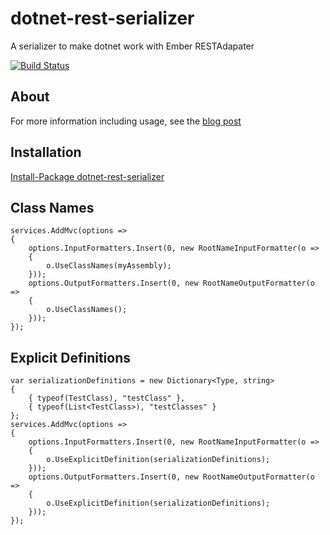 # dotnet-rest-serializer
A serializer to make dotnet work with Ember RESTAdapater

[![Build Status](https://travis-ci.org/Research-Institute/dotnet-rest-serializer.svg?branch=master)](https://travis-ci.org/Research-Institute/dotnet-rest-serializer)

## About
For more information including usage, see the [blog post](http://nance.io/dotnet/ember/2016/07/18/ember-dotnet-core.html)

## Installation
[Install-Package dotnet-rest-serializer](https://www.nuget.org/packages/dotnet-rest-serializer/)

## Class Names

```
services.AddMvc(options =>
{
    options.InputFormatters.Insert(0, new RootNameInputFormatter(o =>
    {
        o.UseClassNames(myAssembly);
    }));
    options.OutputFormatters.Insert(0, new RootNameOutputFormatter(o =>
    {
        o.UseClassNames();
    }));
});
```

## Explicit Definitions

```
var serializationDefinitions = new Dictionary<Type, string> 
{ 
    { typeof(TestClass), "testClass" },
    { typeof(List<TestClass>), "testClasses" }
}; 
services.AddMvc(options => 
{ 
    options.InputFormatters.Insert(0, new RootNameInputFormatter(o =>
    {
        o.UseExplicitDefinition(serializationDefinitions);
    }));
    options.OutputFormatters.Insert(0, new RootNameOutputFormatter(o =>
    {
        o.UseExplicitDefinition(serializationDefinitions);
    }));
}); 
```
